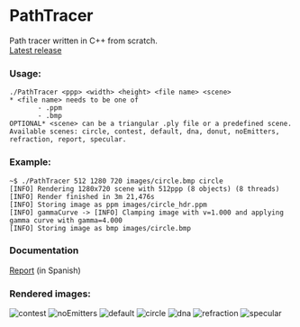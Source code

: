 # PathTracer

Path tracer written in C++ from scratch.  
[Latest release](https://github.com/agavinm/PathTracer/releases/latest)  
  
### Usage:
<pre><code>./PathTracer &lt;ppp&gt; &lt;width&gt; &lt;height&gt; &lt;file name&gt; &lt;scene&gt;
* &lt;file name&gt; needs to be one of
       - .ppm
       - .bmp
OPTIONAL* &lt;scene&gt; can be a triangular .ply file or a predefined scene.
Available scenes: circle, contest, default, dna, donut, noEmitters, refraction, report, specular.
</code></pre>

### Example:
<pre><code>~$ ./PathTracer 512 1280 720 images/circle.bmp circle
[INFO] Rendering 1280x720 scene with 512ppp (8 objects) (8 threads)
[INFO] Render finished in 3m 21,476s
[INFO] Storing image as ppm images/circle_hdr.ppm
[INFO] gammaCurve -> [INFO] Clamping image with v=1.000 and applying gamma curve with gamma=4.000
[INFO] Storing image as bmp images/circle.bmp
</code></pre>

### Documentation
[Report](https://github.com/agavinm/PathTracer/files/5781424/pathtracer_report.pdf) (in Spanish)

### Rendered images:
![contest](https://user-images.githubusercontent.com/37375662/75463325-eeca9e00-5985-11ea-96a0-580e748747d7.jpeg "contest")
![noEmitters](https://user-images.githubusercontent.com/37375662/75463683-71535d80-5986-11ea-9952-56f70e915e5d.jpeg "noEmitters")
![default](https://user-images.githubusercontent.com/37375662/75463697-744e4e00-5986-11ea-885f-b57f76caaf56.jpeg "default")
![circle](https://user-images.githubusercontent.com/37375662/75463724-7ca68900-5986-11ea-80e4-ce20075ab043.jpeg "circle")
![dna](https://user-images.githubusercontent.com/37375662/75463734-7fa17980-5986-11ea-87bd-30d7051adfdb.jpeg "dna")
![refraction](https://user-images.githubusercontent.com/37375662/75463764-89c37800-5986-11ea-8da7-855762e6a39f.jpeg "refraction")
![specular](https://user-images.githubusercontent.com/37375662/75463781-8cbe6880-5986-11ea-9b53-b2243675054f.jpeg "specular") 
